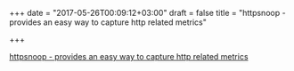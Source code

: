 +++
date = "2017-05-26T00:09:12+03:00"
draft = false
title = "httpsnoop - provides an easy way to capture http related metrics"

+++

<p><a href="https://github.com/felixge/httpsnoop">httpsnoop - provides an easy way to capture http related metrics</a></p>